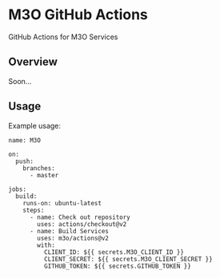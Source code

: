 # M3O GitHub Actions

GitHub Actions for M3O Services

## Overview

Soon...

## Usage

Example usage:

```
name: M3O

on: 
  push:
    branches:
      - master

jobs:
  build:
    runs-on: ubuntu-latest
    steps:
      - name: Check out repository
        uses: actions/checkout@v2
      - name: Build Services
        uses: m3o/actions@v2
        with:
          CLIENT_ID: ${{ secrets.M3O_CLIENT_ID }}
          CLIENT_SECRET: ${{ secrets.M3O_CLIENT_SECRET }}
          GITHUB_TOKEN: ${{ secrets.GITHUB_TOKEN }}
```
